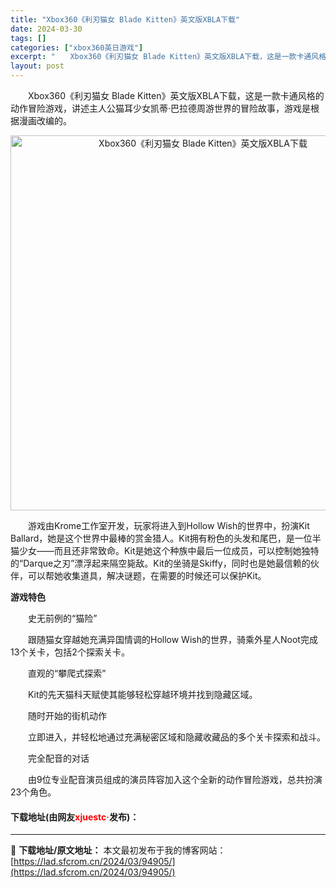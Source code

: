 ```yaml
---
title: "Xbox360《利刃猫女 Blade Kitten》英文版XBLA下载"
date: 2024-03-30
tags: []
categories: ["xbox360英日游戏"]
excerpt: "　　Xbox360《利刃猫女 Blade Kitten》英文版XBLA下载，这是一款卡通风格的动作冒险游戏，讲述主人公猫耳少女凯蒂&middot;巴拉德周游世界的冒险故事，游戏是根据漫画改编的。 　　游戏由Krome工作室开发，玩家将进入到Hollow Wish的世界中，扮演Kit Ballard，&hellip;"
layout: post
---
```


 <p>　　Xbox360《利刃猫女 Blade Kitten》英文版XBLA下载，这是一款卡通风格的动作冒险游戏，讲述主人公猫耳少女凯蒂&middot;巴拉德周游世界的冒险故事，游戏是根据漫画改编的。</p> <p align="center"><img align="" border="0" src="https://lad.sfcrom.cn/wp-content/uploads/2024/03/20240330_6607e10977d23.webp" width="600" alt="Xbox360《利刃猫女 Blade Kitten》英文版XBLA下载" /></p> <p>　　游戏由Krome工作室开发，玩家将进入到Hollow Wish的世界中，扮演Kit Ballard，她是这个世界中最棒的赏金猎人。Kit拥有粉色的头发和尾巴，是一位半猫少女&mdash;&mdash;而且还非常致命。Kit是她这个种族中最后一位成员，可以控制她独特的&ldquo;Darque之刃&rdquo;漂浮起来隔空毙敌。Kit的坐骑是Skiffy，同时也是她最信赖的伙伴，可以帮她收集道具，解决谜题，在需要的时候还可以保护Kit。</p> <p><strong>游戏特色</strong></p> <p>　　史无前例的&ldquo;猫险&rdquo;</p> <p>　　跟随猫女穿越她充满异国情调的Hollow Wish的世界，骑乘外星人Noot完成13个关卡，包括2个探索关卡。</p> <p>　　直观的&ldquo;攀爬式探索&rdquo;</p> <p>　　Kit的先天猫科天赋使其能够轻松穿越环境并找到隐藏区域。</p> <p>　　随时开始的街机动作</p> <p>　　立即进入，并轻松地通过充满秘密区域和隐藏收藏品的多个关卡探索和战斗。</p> <p>　　完全配音的对话</p> <p>　　由9位专业配音演员组成的演员阵容加入这个全新的动作冒险游戏，总共扮演23个角色。</p> <p><h4>下载地址(由网友<font color="red">xjuestc·</font>发布)：</h4></p> 

---
📖 **下载地址/原文地址：** 本文最初发布于我的博客网站：[https://lad.sfcrom.cn/2024/03/94905/](https://lad.sfcrom.cn/2024/03/94905/)
